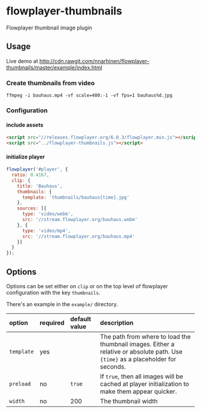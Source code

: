 # flowplayer-thumbnails
Flowplayer thumbnail image plugin

## Usage

Live demo at http://cdn.rawgit.com/nnarhinen/flowplayer-thumbnails/master/example/index.html

### Create thumbnails from video

```
ffmpeg -i bauhaus.mp4 -vf scale=400:-1 -vf fps=1 bauhaus%d.jpg
```

### Configuration

#### include assets

```html
<script src="//releases.flowplayer.org/6.0.3/flowplayer.min.js"></script>
<script src="../flowplayer-thumbnails.js"></script>
```

#### initialize player

```js
flowplayer('#player', {
  ratio: 0.4167,
  clip: {
    title: 'Bauhaus',
    thumbnails: {
      template: 'thumbnails/bauhaus{time}.jpg'
    },
    sources: [{
      type: 'video/webm',
      src: '//stream.flowplayer.org/bauhaus.webm'
    }, {
      type: 'video/mp4',
      src: '//stream.flowplayer.org/bauhaus.mp4'
    }]
  }
});
```

## Options

Options can be set either on `clip` or on the top level of flowplayer configuration with the key `thumbnails`.

There's an example in the `example/` directory.

option     | required | default value | description
:----------| ---------| :------------ | :----------
`template` | yes      |               | The path from where to load the thumbnail images. Either a relative or absolute path. Use `{time}` as a placeholder for seconds.
`preload`  | no       |`true`         | If `true`, then all images will be cached at player initialization to make them appear quicker.
`width`    | no       | 200           | The thumbnail width
